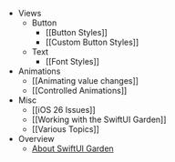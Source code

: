 - Views
	- Button
	    - [[Button Styles]]
	    - [[Custom Button Styles]]
  - Text
    - [[Font Styles]]
- Animations
	- [[Animating value changes]]
	- [[Controlled Animations]]
- Misc
	- [[iOS 26 Issues]]
	- [[Working with the SwiftUI Garden]]
	- [[Various Topics]]
- Overview
	- [About SwiftUI Garden](/)
